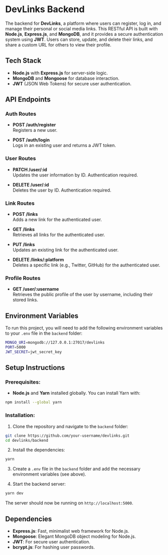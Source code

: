 # DevLinks Backend

The backend for **DevLinks**, a platform where users can register, log in, and manage their personal or social media links. This RESTful API is built with **Node.js**, **Express.js**, and **MongoDB**, and it provides a secure authentication system using **JWT**. Users can store, update, and delete their links, and share a custom URL for others to view their profile.

## Tech Stack

- **Node.js** with **Express.js** for server-side logic.
- **MongoDB** and **Mongoose** for database interaction.
- **JWT** (JSON Web Tokens) for secure user authentication.

## API Endpoints

### Auth Routes

- **POST /auth/register**  
  Registers a new user.

- **POST /auth/login**  
  Logs in an existing user and returns a JWT token.

### User Routes

- **PATCH /user/:id**  
  Updates the user information by ID. Authentication required.

- **DELETE /user/:id**  
  Deletes the user by ID. Authentication required.

### Link Routes

- **POST /links**  
  Adds a new link for the authenticated user.

- **GET /links**  
  Retrieves all links for the authenticated user.

- **PUT /links**  
  Updates an existing link for the authenticated user.

- **DELETE /links/:platform**  
  Deletes a specific link (e.g., Twitter, GitHub) for the authenticated user.

### Profile Routes

- **GET /user/:username**  
  Retrieves the public profile of the user by username, including their stored links.

## Environment Variables

To run this project, you will need to add the following environment variables to your `.env` file in the `backend` folder:

```bash
MONGO_URI=mongodb://127.0.0.1:27017/devlinks
PORT=5000
JWT_SECRET=jwt_secret_key
```

## Setup Instructions

### Prerequisites:

- **Node.js** and **Yarn** installed globally. You can install Yarn with:

```bash
npm install --global yarn
```

### Installation:

1. Clone the repository and navigate to the `backend` folder:

```bash
git clone https://github.com/your-username/devlinks.git
cd devlinks/backend
```

2. Install the dependencies:

```bash
yarn
```

3. Create a `.env` file in the `backend` folder and add the necessary environment variables (see above).

4. Start the backend server:

```bash
yarn dev
```

The server should now be running on `http://localhost:5000`.

## Dependencies

- **Express.js**: Fast, minimalist web framework for Node.js.
- **Mongoose**: Elegant MongoDB object modeling for Node.js.
- **JWT**: For secure user authentication.
- **bcrypt.js**: For hashing user passwords.
